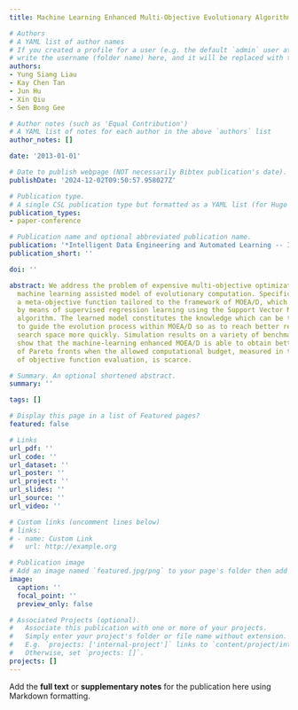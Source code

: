 ```yaml
---
title: Machine Learning Enhanced Multi-Objective Evolutionary Algorithm Based on Decomposition

# Authors
# A YAML list of author names
# If you created a profile for a user (e.g. the default `admin` user at `content/authors/admin/`), 
# write the username (folder name) here, and it will be replaced with their full name and linked to their profile.
authors:
- Yung Siang Liau
- Kay Chen Tan
- Jun Hu
- Xin Qiu
- Sen Bong Gee

# Author notes (such as 'Equal Contribution')
# A YAML list of notes for each author in the above `authors` list
author_notes: []

date: '2013-01-01'

# Date to publish webpage (NOT necessarily Bibtex publication's date).
publishDate: '2024-12-02T09:50:57.958027Z'

# Publication type.
# A single CSL publication type but formatted as a YAML list (for Hugo requirements).
publication_types:
- paper-conference

# Publication name and optional abbreviated publication name.
publication: '*Intelligent Data Engineering and Automated Learning -- IDEAL 2013*'
publication_short: ''

doi: ''

abstract: We address the problem of expensive multi-objective optimization using a
  machine learning assisted model of evolutionary computation. Specifically, we formulate
  a meta-objective function tailored to the framework of MOEA/D, which can be solved
  by means of supervised regression learning using the Support Vector Machine (SVM)
  algorithm. The learned model constitutes the knowledge which can be then utilized
  to guide the evolution process within MOEA/D so as to reach better regions in the
  search space more quickly. Simulation results on a variety of benchmark problems
  show that the machine-learning enhanced MOEA/D is able to obtain better estimation
  of Pareto fronts when the allowed computational budget, measured in terms of number
  of objective function evaluation, is scarce.

# Summary. An optional shortened abstract.
summary: ''

tags: []

# Display this page in a list of Featured pages?
featured: false

# Links
url_pdf: ''
url_code: ''
url_dataset: ''
url_poster: ''
url_project: ''
url_slides: ''
url_source: ''
url_video: ''

# Custom links (uncomment lines below)
# links:
# - name: Custom Link
#   url: http://example.org

# Publication image
# Add an image named `featured.jpg/png` to your page's folder then add a caption below.
image:
  caption: ''
  focal_point: ''
  preview_only: false

# Associated Projects (optional).
#   Associate this publication with one or more of your projects.
#   Simply enter your project's folder or file name without extension.
#   E.g. `projects: ['internal-project']` links to `content/project/internal-project/index.md`.
#   Otherwise, set `projects: []`.
projects: []
---
```


Add the **full text** or **supplementary notes** for the publication here using Markdown formatting.
